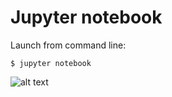 # Jupyter notebook

Launch from command line: 

```
$ jupyter notebook
```

![alt text](http://nbviewer.jupyter.org/github/jupyter/notebook/blob/master/docs/source/examples/Notebook/images/dashboard_files_tab.png "JNB dash")

